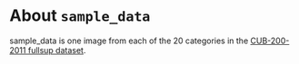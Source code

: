 
# About `sample_data`

sample_data is one image from each of the 20 categories in the [CUB-200-2011 fullsup dataset](https://github.com/clovaai/wsolevaluation).
